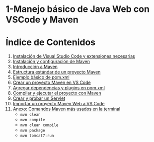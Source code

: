 # 1-Manejo básico de Java Web con VSCode y Maven
# Índice de Contenidos

1. [Instalación de Visual Studio Code y extensiones necesarias](#1-instalación-de-visual-studio-code-y-extensiones-necesarias)
2. [Instalación y configuración de Maven](#2-instalación-y-configuración-de-maven)
3. [Introducción a Maven](#3-introducción-a-maven)
4. [Estructura estándar de un proyecto Maven](#4-estructura-estándar-de-un-proyecto-maven)
5. [Ejemplo básico de pom.xml](#5-ejemplo-básico-de-pomxml)
6. [Crear un proyecto Maven en VS Code](#6-crear-un-proyecto-maven-en-vs-code)
7. [Agregar dependencias y plugins en pom.xml](#7-agregar-dependencias-y-plugins-en-pomxml)
8. [Compilar y ejecutar el proyecto con Maven](#8-compilar-y-ejecutar-el-proyecto-con-maven)
9. [Crear y probar un Servlet](#9-crear-y-probar-un-servlet)
10. [Importar un proyecto Maven Web a VS Code](#10-importar-un-proyecto-maven-web-a-vs-code)
11. [Anexo: Comandos Maven más usados en la terminal](#11-anexo-comandos-maven-más-usados-en-la-terminal)
    - `mvn clean`
    - `mvn compile`
    - `mvn clean compile`
    - `mvn package`
    - `mvn tomcat7:run`
